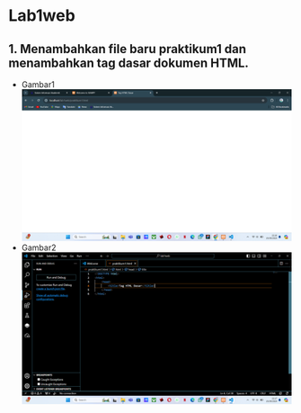# Lab1web

## 1. Menambahkan file baru praktikum1 dan menambahkan tag dasar dokumen HTML.
- Gambar1
![Img 1](screenshot/1.png)
- Gambar2
![Img 2](screenshot/2.png)